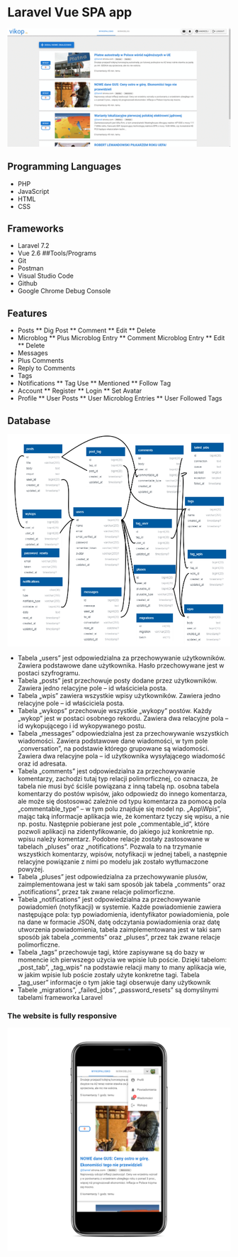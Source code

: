 # Laravel Vue SPA app
![app](images/app.gif)

## Programming Languages
* PHP
* JavaScript
* HTML
* CSS
## Frameworks
* Laravel 7.2
* Vue 2.6
##Tools/Programs
* Git
* Postman
* Visual Studio Code
* Github
* Google Chrome Debug Console

## Features
* Posts
** Dig Post
** Comment
** Edit
** Delete
* Microblog
** Plus Microblog Entry
** Comment Microblog Entry
** Edit
** Delete
* Messages
* Plus Comments
* Reply to Comments
* Tags
* Notifications
** Tag Use
** Mentioned
** Follow Tag
* Account
** Register
** Login
** Set Avatar
* Profile
** User Posts
** User Microblog Entries
** User Followed Tags 

## Database
![database](images/baza.png)

* Tabela „users” jest odpowiedzialna za przechowywanie użytkowników. Zawiera podstawowe dane użytkownika. Hasło przechowywane jest w postaci szyfrogramu.
* Tabela „posts” jest przechowuje posty dodane przez użytkowników. Zawiera jedno relacyjne pole – id właściciela posta.
* Tabela „wpis” zawiera wszystkie wpisy użytkowników. Zawiera jedno relacyjne pole – id właściciela posta.
* Tabela „wykops” przechowuje wszystkie „wykopy” postów. Każdy „wykop” jest w postaci osobnego rekordu. Zawiera dwa relacyjne pola – id wykopującego i id wykopywanego postu.
* Tabela „messages” odpowiedzialna jest za przechowywanie wszystkich wiadomości. Zawiera podstawowe dane wiadomości, w tym pole „conversation”, na podstawie którego grupowane są wiadomości. Zawiera dwa relacyjne pola – id użytkownika wysyłającego wiadomość oraz id adresata.
* Tabela „comments” jest odpowiedzialna za przechowywanie komentarzy, zachodzi tutaj typ relacji polimorficznej, co oznacza, że tabela nie musi być ściśle powiązana z inną tabelą np. osobna tabela komentarzy do postów wpisów, jako odpowiedz do innego komentarza, ale może się dostosować zależnie od typu komentarza za pomocą pola „commentable_type” – w tym polu znajduje się model np. „App\Wpis”, mając taką informacje aplikacja wie, że komentarz tyczy się wpisu, a nie np. postu. Następnie pobierane jest pole „commentable_id”, które pozwoli aplikacji na zidentyfikowanie, do jakiego już konkretnie np. wpisu  należy komentarz. Podobne relacje zostały zastosowane w tabelach „pluses” oraz „notifications”. Pozwala to na trzymanie wszystkich komentarzy, wpisów, notyfikacji w jednej tabeli, a następnie relacyjne powiązanie z nimi po modelu jak zostało wytłumaczone powyżej.
* Tabela „pluses” jest odpowiedzialna za przechowywanie plusów, zaimplementowana jest w taki sam sposób jak tabela „comments” oraz „notifications”, przez tak zwane relacje polimorficzne.
* Tabela „notifications” jest odpowiedzialna za przechowywanie powiadomień (notyfikacji) w systemie. Każde powiadomienie zawiera następujące pola: typ powiadomienia, identyfikator powiadomienia, pole na dane w formacie JSON, datę odczytania powiadomienia oraz datę utworzenia powiadomienia, tabela zaimplementowana jest w taki sam sposób jak tabela „comments” oraz „pluses”, przez tak zwane relacje polimorficzne.
* Tabela „tags” przechowuje tagi, które zapisywane są do bazy w momencie ich pierwszego użycia we wpisie lub poście. Dzięki tabelom: „post_tab”, „tag_wpis” na podstawie relacji many to many aplikacja wie, w jakim wpisie lub poście zostały użyte konkretne tagi. 
Tabela „tag_user” informacje o tym jakie tagi obserwuje dany użytkownik
* Tabele „migrations”, „failed_jobs”, „password_resets” są domyślnymi tabelami frameworka Laravel

### The website is fully responsive

![phone](images/phone.png)
